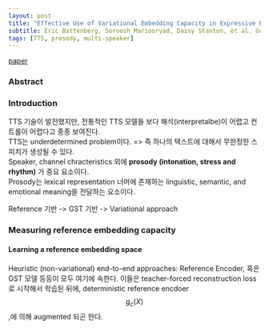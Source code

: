 ```yaml
---
layout: post
title: "Effective Use of Variational Embedding Capacity in Expressive End-to-End Speech Synthesis"
subtitle: Eric Battenberg, Soroosh Mariooryad, Daisy Stanton, et al. Google Research. arXiv 2019.
tags: [TTS, prosody, multi-speaker]
---
```

[paper](https://arxiv.org/abs/1906.03402)

### Abstract

### Introduction
TTS 기술이 발전했지만, 전통적인 TTS 모델들 보다 해석(interpretalbe)이 어렵고 컨트롤이 어렵다고 종종 보여진다.  
TTS는 underdetermined problem이다. => 즉 하나의 텍스트에 대해서 무한정한 스피치가 생성될 수 있다.  
Speaker, channel chracteristics 외에 **prosody (intonation, stress and rhythm)** 가 중요 요소이다.  
Prosody는 lexical representation 너머에 존재하는 linguistic, semantic, and emotional meaning을 전달하는 요소이다.  

Reference 기반 -> GST 기반 -> Variational approach

### Measuring reference embedding capacity
#### Learning a reference embedding space
Heuristic (non-variational) end-to-end approaches: Reference Encoder, 혹은 GST 모델 등등이 모두 여기에 속한다. 이들은 teacher-forced reconstruction loss로 시작해서 학습된 뒤에, deterministic reference encdoer $$g_c(X)$$,에 의해 augmented 되곤 한다.
